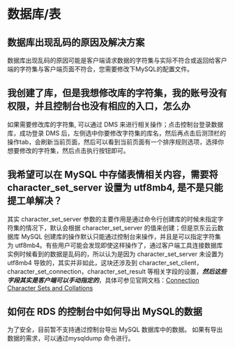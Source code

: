 # 数据库/表


## 数据库出现乱码的原因及解决方案

数据库出现乱码的原因可能是客户端请求数据的字符集与实际不符合或返回给客户端的字符集与客户端页面不符合，您需要修改下MySQL的配置文件。

## 我创建了库，但是我想修改库的字符集，我的账号没有权限，并且控制台也没有相应的入口，怎么办

如果需要修改库的字符集, 可以通过 DMS 来进行相关操作；点击控制台登录数据库，成功登录 DMS 后，左侧选中你要修改字符集的库名，然后再点击后测顶栏的操作tab，会刷新当前页面，然后可以看到当前页面有一个排序规则选项，选择你想要修改的字符集，然后点击执行按钮即可。

## 我希望可以在 MySQL 中存储表情相关内容，需要将 character_set_server 设置为 utf8mb4, 是不是只能提工单解决？

其实 character_set_server 参数的主要作用是通过命令行创建库的时候未指定字符集的情况下，默认会根据 character_set_server 的值来创建；但是京东云云数据库 MySQL 创建库的操作默认只能通过控制台来操作，并且是可以指定字符集为 utf8mb4。有些用户可能会发现即使这样操作了，通过客户端工具连接数据库实例时候看到的数据是乱码的，所以认为是因为 character_set_server 未设置为 utf8mb4 导致的，其实并非如此，这块还涉及到 character_set_client，character_set_connection，character_set_result 等相关字段的设置，***然后这些字段其实是客户端可以手动指定的***，具体可参见官网文档：[Connection Character Sets and Collations](https://dev.mysql.com/doc/refman/5.7/en/charset-connection.html)

## 如何在 RDS 的控制台中如何导出 MySQL的数据

为了安全，目前暂不支持通过控制台导出 MySQL 数据库中的数据。 如果有导出数据的需求，可以通过mysqldump 命令进行。



